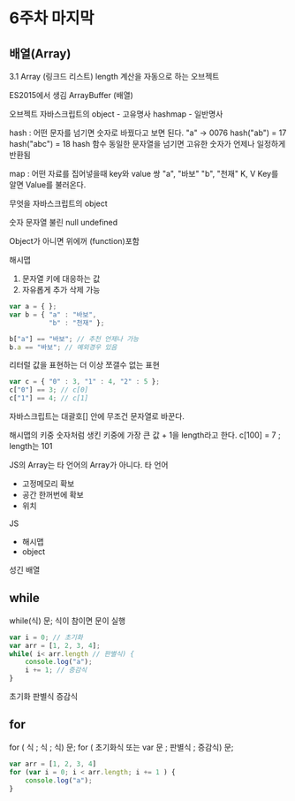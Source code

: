 # 6주차 마지막

## 배열(Array)

3.1 Array (링크드 리스트) length 계산을 자동으로 하는 오브젝트

ES2015에서 생김 ArrayBuffer (배열)

오브젝트
자바스크립트의 object - 고유명사
hashmap - 일반명사

hash : 어떤 문자를 넘기면 숫자로 바꿨다고 보면 된다. "a" -> 0076
hash("ab") = 17
hash("abc") = 18
hash 함수 동일한 문자열을 넘기면 고유한 숫자가 언제나 일정하게 반환됨

map : 어떤 자료를 집어넣을때 key와 value 쌍
"a", "바보"
"b", "천재"
K, V
Key를 알면 Value를 불러온다.

무엇을 자바스크립트의 object

숫자
문자열
불린
null
undefined

Object가 아니면 위에꺼
(function)포함

해시맵
1. 문자열 키에 대응하는 값
2. 자유롭게 추가 삭제 가능

``` js
var a = { };
var b = { "a" : "바보",
          "b" : "천재" };

b["a"] == "바보"; // 추천 언제나 가능
b.a == "바보"; // 예외경우 있음
```

리터럴 값을 표현하는 더 이상 쪼갤수 없는 표현

``` js
var c = { "0" : 3, "1" : 4, "2" : 5 };
c["0"] == 3; // c[0]
c["1"] == 4; // c[1]
```

자바스크립트는 대괄호[] 안에 무조건 문자열로 바꾼다.

해시맵의 키중 숫자처럼 생킨 키중에 가장 큰 값 + 1을 length라고 한다.
c[100] = 7 ;
length는 101

JS의 Array는 타 언어의 Array가 아니다.
타 언어
* 고정메모리 확보
* 공간 한꺼번에 확보
* 위치

JS
* 해시맵
* object

성긴 배열

## while

while(식) 문;
식이 참이면 문이 실행

``` js
var i = 0; // 초기화
var arr = [1, 2, 3, 4];
while( i< arr.length // 판별식) {
    console.log("a");
    i += 1; // 증감식
}
```

초기화
판별식
증감식

## for

for ( 식 ; 식 ; 식) 문;
for ( 초기화식 또는 var 문 ; 판별식 ; 증감식) 문;

``` js
var arr = [1, 2, 3, 4]
for (var i = 0; i < arr.length; i += 1 ) {
    console.log("a");
}
```
